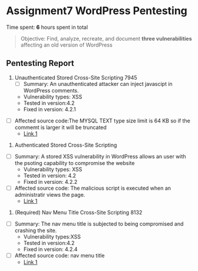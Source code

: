 # Assignment7  WordPress Pentesting

Time spent: **6** hours spent in total

> Objective: Find, analyze, recreate, and document **three vulnerabilities** affecting an old version of WordPress

## Pentesting Report

1. Unauthenticated Stored Cross-Site Scripting 7945
    - [ ] Summary: An unauthenticated attacker can inject javascipt in WordPress comments.
    - Vulnerability types: XSS
    - Tested in version:4.2
    - Fixed in version: 4.2.1
  - [ ] Affected source code:The MYSQL TEXT type size limit is 64 KB so if the commemt is larger it will be  truncated
    - [Link 1](https://klikki.fi/adv/wordpress2.html)
1.  Authenticated Stored Cross-Site Scripting
  - [ ] Summary: A stored XSS vulnerability in WordPress allows an user with the psoting capability to compromise the website 
    - Vulnerability types: XSS
    - Tested in version: 4.2
    - Fixed in version: 4.2.2
  - [ ] Affected source code: The malicious script is executed when an administratir views the page.
    - [Link 1](https://klikki.fi/adv/wordpress3.html)
1. (Required) Nav Menu Title Cross-Site Scripting  8132
  - [ ] Summary: The nav menu title is subjected to being compromised and crashing the site.
    - Vulnerability types:XSS
    - Tested in version:4.2
    - Fixed in version: 4.2.4
  - [ ] Affected source code: nav menu title
    - [Link 1](https://core.trac.wordpress.org/changeset/33541)
